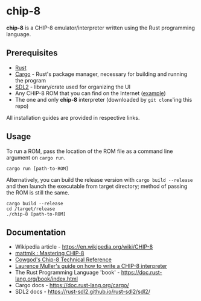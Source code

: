 # chip-8

**chip-8** is a CHIP-8 emulator/interpreter written using the Rust programming language.

## Prerequisites

* [Rust](https://github.com/rust-lang/rust)
* [Cargo](https://crates.io) - Rust's package manager, necessary for building and running the program
* [SDL2](https://github.com/Rust-SDL2/rust-sdl2) - library/crate used for organizing the UI
* Any CHIP-8 ROM that you can find on the Internet ([example](https://www.zophar.net/pdroms/chip8/chip-8-games-pack.html))
* The one and only **chip-8** interpreter (downloaded by `git clone`'ing this repo)

All installation guides are provided in respective links.

## Usage

To run a ROM, pass the location of the ROM file as a command line argument on `cargo run`.

```
cargo run [path-to-ROM]
```

Alternatively, you can build the release version with `cargo build --release` and then launch the executable from target directory; method of passing the ROM is still the same.

```
cargo build --release
cd /target/release
./chip-8 [path-to-ROM]
```

## Documentation

* Wikipedia article - https://en.wikipedia.org/wiki/CHIP-8
* [mattmik : Mastering CHIP-8](http://mattmik.com/files/chip8/mastering/chip8.html)
* [Cowgod's Chip-8 Technical Reference](http://devernay.free.fr/hacks/chip8/C8TECH10.HTM)
* [Laurence Muller's guide on how to write a CHIP-8 interpreter](http://www.multigesture.net/articles/how-to-write-an-emulator-chip-8-interpreter/)
* The Rust Programming Language 'book' - https://doc.rust-lang.org/book/index.html
* Cargo docs - https://doc.rust-lang.org/cargo/
* SDL2 docs - https://rust-sdl2.github.io/rust-sdl2/sdl2/
